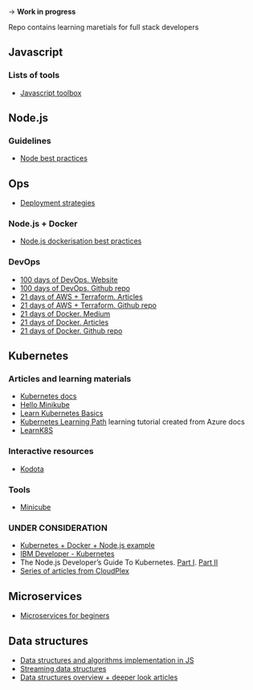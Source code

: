 -> **Work in progress**

Repo contains learning maretials for full stack developers

## Javascript

### Lists of tools
- [Javascript toolbox](http://danburzo.github.io/toolbox/)

## Node.js

### Guidelines
- [Node best practices](https://github.com/goldbergyoni/nodebestpractices)

## Ops
- [Deployment strategies](https://thenewstack.io/deployment-strategies/)

### Node.js + Docker
- [Node.js dockerisation best practices](https://github.com/nodejs/docker-node/blob/master/docs/BestPractices.md)

### DevOps
- [100 days of DevOps. Website](http://100daysofdevops.com)
- [100 days of DevOps. Github repo](https://github.com/100daysofdevops/100daysofdevops)
- [21 days of AWS + Terraform. Articles](http://100daysofdevops.com/category/21_days_aws_using_terraform/)
- [21 days of AWS + Terraform. Github repo](https://github.com/100daysofdevops/21_days_of_aws_using_terraform)
- [21 days of Docker. Medium](https://medium.com/@devopslearning/21-days-of-docker-day-21-25875a8e3232)
- [21 days of Docker. Articles](http://100daysofdevops.com/21-days-of-docker-day-21/)
- [21 days of Docker. Github repo](https://github.com/100daysofdevops/21_Days_of_Docker)

## Kubernetes

### Articles and learning materials
- [Kubernetes docs](https://kubernetes.io/)
- [Hello Minikube](https://kubernetes.io/docs/tutorials/hello-minikube/)
- [Learn Kubernetes Basics](https://kubernetes.io/docs/tutorials/kubernetes-basics/)
- [Kubernetes Learning Path](https://azure.microsoft.com/mediahandler/files/resourcefiles/kubernetes-learning-path/Kubernetes%20Learning%20Path%20version%201.0.pdf) learning tutorial created from Azure docs
- [LearnK8S](https://learnk8s.io/)

### Interactive resources
- [Kodota](https://www.katacoda.com/)

### Tools
- [Minicube](https://minikube.sigs.k8s.io/docs/)

### UNDER CONSIDERATION
- [Kubernetes + Docker + Node.js example](https://github.com/nodejs/docker-node/blob/master/docs/BestPractices.md)
- [IBM Developer - Kubernetes](https://developer.ibm.com/components/kubernetes/)
- The Node.js Developer’s Guide To Kubernetes. [Part I](https://cloudplex.io/tutorial/the-node-js-developers-guide-to-kubernetes-part-i/). [Part II](https://cloudplex.io/tutorial/the-node-js-developers-guide-to-kubernetes-part-ii/)
- [Series of articles from CloudPlex](https://cloudplex.io/blog/)

## Microservices
- [Microservices for beginers](https://developer.ibm.com/videos/microservices-for-beginners/)

## Data structures
- [Data structures and algorithms implementation in JS](https://github.com/trekhleb/javascript-algorithms)
- [Streaming data structures](https://gist.github.com/debasishg/8172796)
- [Data structures overview + deeper look articles](https://www.geeksforgeeks.org/data-structures/)
